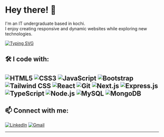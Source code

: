 # Hey there! 👋

I'm an IT undergraduate based in kochi.  
I enjoy creating responsive and dynamic websites while exploring new technologies.

[![Typing SVG](https://readme-typing-svg.demolab.com?font=Cedarville+Cursive&size=25&pause=1000&color=91DFF7&center=true&vCenter=true&width=435&lines=%E2%99%A2+Coding+to+Build+and+Connect+%E2%99%A2)](https://git.io/typing-svg)
## 🛠️ I code with:
![HTML5](https://img.shields.io/badge/-HTML5-E34F26?logo=html5&logoColor=white&style=for-the-badge)
![CSS3](https://img.shields.io/badge/-CSS3-1572B6?logo=css3&logoColor=white&style=for-the-badge)
![JavaScript](https://img.shields.io/badge/-JavaScript-F7DF1E?logo=javascript&logoColor=black&style=for-the-badge)
![Bootstrap](https://img.shields.io/badge/-Bootstrap-7952B3?logo=bootstrap&logoColor=white&style=for-the-badge)
![Tailwind CSS](https://img.shields.io/badge/-Tailwind_CSS-06B6D4?logo=tailwindcss&logoColor=white&style=for-the-badge)
![React](https://img.shields.io/badge/-React-61DAFB?logo=react&logoColor=black&style=for-the-badge)
![Git](https://img.shields.io/badge/-Git-F05032?logo=git&logoColor=white&style=for-the-badge)
![Next.js](https://img.shields.io/badge/-Next.js-000000?logo=next.js&logoColor=white&style=for-the-badge)
![Express.js](https://img.shields.io/badge/-Express.js-000000?logo=express&logoColor=white&style=for-the-badge)
![TypeScript](https://img.shields.io/badge/-TypeScript-3178C6?logo=typescript&logoColor=white&style=for-the-badge)
![Node.js](https://img.shields.io/badge/-Node.js-339933?logo=node.js&logoColor=white&style=for-the-badge)
![MySQL](https://img.shields.io/badge/-MySQL-4479A1?logo=mysql&logoColor=white&style=for-the-badge)
![MongoDB](https://img.shields.io/badge/-MongoDB-47A248?logo=mongodb&logoColor=white&style=for-the-badge)
---

## 📫 Connect with me:
[![LinkedIn](https://img.shields.io/badge/-LinkedIn-0077B5?logo=linkedin&logoColor=white&style=for-the-badge)](https://www.linkedin.com/in/daliya-noushad)
[![Gmail](https://img.shields.io/badge/-Gmail-D14836?logo=gmail&logoColor=white&style=for-the-badge)](mailto:fathimathdaliya@gmail.com)

---
